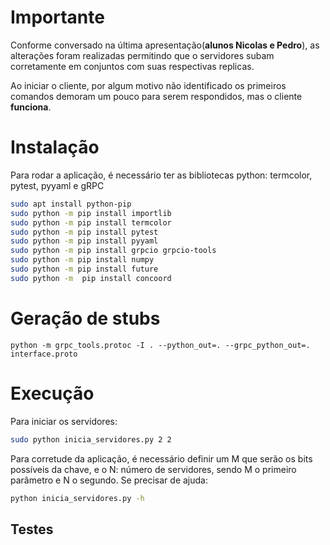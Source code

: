 # Importante
Conforme conversado na última apresentação(**alunos Nicolas e Pedro**), as alterações foram realizadas permitindo que o servidores subam corretamente em conjuntos com suas respectivas replicas.

Ao iniciar o cliente, por algum motivo não identificado os primeiros comandos demoram um pouco para serem respondidos, mas o cliente **funciona**.

# Instalação
Para rodar a aplicação, é necessário ter as bibliotecas python: termcolor, pytest, pyyaml e gRPC


```bash
sudo apt install python-pip
sudo python -m pip install importlib
sudo python -m pip install termcolor
sudo python -m pip install pytest
sudo python -m pip install pyyaml
sudo python -m pip install grpcio grpcio-tools
sudo python -m pip install numpy
sudo python -m pip install future
sudo python -m  pip install concoord
```

# Geração de stubs
```
python -m grpc_tools.protoc -I . --python_out=. --grpc_python_out=. interface.proto
```

# Execução
Para iniciar os servidores:
```bash
sudo python inicia_servidores.py 2 2
```

Para corretude da aplicação, é necessário definir um M que serão os bits possíveis da chave, e o N: número de servidores, sendo M o primeiro parâmetro e N o segundo.
Se precisar de ajuda:

```bash
python inicia_servidores.py -h
```

## Testes
<!-- Para rodar os testes, em um terminal, digite: `pytest test_cliente.py -vv`: dessa forma, os testes serão executados em ordem de aparecimento no código. (_Importante para a primeira sequencia de tests_)
 -->
